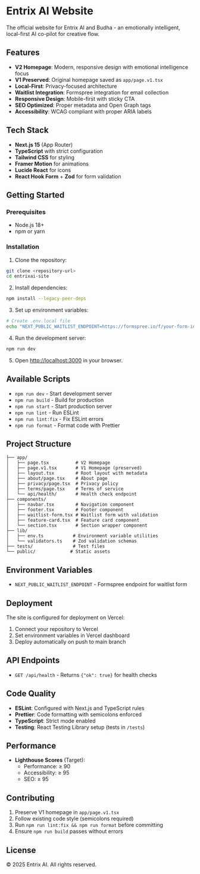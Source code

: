 # Entrix AI Website

The official website for Entrix AI and Budha - an emotionally intelligent, local-first AI co-pilot for creative flow.

## Features

- **V2 Homepage**: Modern, responsive design with emotional intelligence focus
- **V1 Preserved**: Original homepage saved as `app/page.v1.tsx`
- **Local-First**: Privacy-focused architecture
- **Waitlist Integration**: Formspree integration for email collection
- **Responsive Design**: Mobile-first with sticky CTA
- **SEO Optimized**: Proper metadata and Open Graph tags
- **Accessibility**: WCAG compliant with proper ARIA labels

## Tech Stack

- **Next.js 15** (App Router)
- **TypeScript** with strict configuration
- **Tailwind CSS** for styling
- **Framer Motion** for animations
- **Lucide React** for icons
- **React Hook Form** + **Zod** for form validation

## Getting Started

### Prerequisites

- Node.js 18+ 
- npm or yarn

### Installation

1. Clone the repository:
```bash
git clone <repository-url>
cd entrixai-site
```

2. Install dependencies:
```bash
npm install --legacy-peer-deps
```

3. Set up environment variables:
```bash
# Create .env.local file
echo "NEXT_PUBLIC_WAITLIST_ENDPOINT=https://formspree.io/f/your-form-id" > .env.local
```

4. Run the development server:
```bash
npm run dev
```

5. Open [http://localhost:3000](http://localhost:3000) in your browser.

## Available Scripts

- `npm run dev` - Start development server
- `npm run build` - Build for production
- `npm run start` - Start production server
- `npm run lint` - Run ESLint
- `npm run lint:fix` - Fix ESLint errors
- `npm run format` - Format code with Prettier

## Project Structure

```
├── app/
│   ├── page.tsx          # V2 Homepage
│   ├── page.v1.tsx       # V1 Homepage (preserved)
│   ├── layout.tsx        # Root layout with metadata
│   ├── about/page.tsx    # About page
│   ├── privacy/page.tsx  # Privacy policy
│   ├── terms/page.tsx    # Terms of service
│   └── api/health/       # Health check endpoint
├── components/
│   ├── navbar.tsx        # Navigation component
│   ├── footer.tsx        # Footer component
│   ├── waitlist-form.tsx # Waitlist form with validation
│   ├── feature-card.tsx  # Feature card component
│   └── section.tsx       # Section wrapper component
├── lib/
│   ├── env.ts           # Environment variable utilities
│   └── validators.ts    # Zod validation schemas
├── tests/               # Test files
└── public/             # Static assets
```

## Environment Variables

- `NEXT_PUBLIC_WAITLIST_ENDPOINT` - Formspree endpoint for waitlist form

## Deployment

The site is configured for deployment on Vercel:

1. Connect your repository to Vercel
2. Set environment variables in Vercel dashboard
3. Deploy automatically on push to main branch

## API Endpoints

- `GET /api/health` - Returns `{"ok": true}` for health checks

## Code Quality

- **ESLint**: Configured with Next.js and TypeScript rules
- **Prettier**: Code formatting with semicolons enforced
- **TypeScript**: Strict mode enabled
- **Testing**: React Testing Library setup (tests in `/tests`)

## Performance

- **Lighthouse Scores** (Target):
  - Performance: ≥ 90
  - Accessibility: ≥ 95
  - SEO: ≥ 95

## Contributing

1. Preserve V1 homepage in `app/page.v1.tsx`
2. Follow existing code style (semicolons required)
3. Run `npm run lint:fix && npm run format` before committing
4. Ensure `npm run build` passes without errors

## License

© 2025 Entrix AI. All rights reserved.
